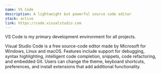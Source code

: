 ```yaml
---
name: VS Code
description: A lightweight but powerful source code editor
stack: active
link: https://code.visualstudio.com
---
```


VS Code is my primary development environment for all projects.

Visual Studio Code is a free source-code editor made by Microsoft for Windows, Linux and macOS. Features include support for debugging, syntax highlighting, intelligent code completion, snippets, code refactoring, and embedded Git. Users can change the theme, keyboard shortcuts, preferences, and install extensions that add additional functionality.
